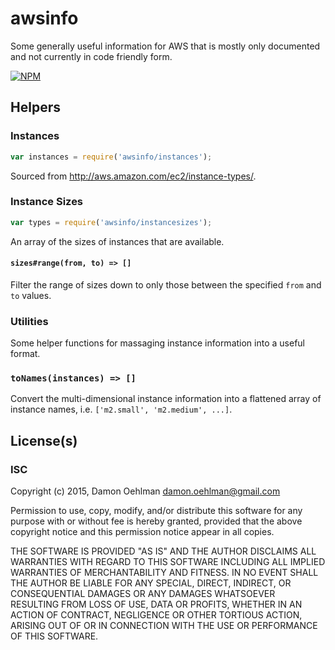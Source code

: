# awsinfo

Some generally useful information for AWS that is mostly only documented and not
currently in code friendly form.


[![NPM](https://nodei.co/npm/awsinfo.png)](https://nodei.co/npm/awsinfo/)



## Helpers

### Instances

```js
var instances = require('awsinfo/instances');
```

Sourced from <http://aws.amazon.com/ec2/instance-types/>.

### Instance Sizes

```js
var types = require('awsinfo/instancesizes');
```

An array of the sizes of instances that are available.

#### `sizes#range(from, to) => []`

Filter the range of sizes down to only those between the specified
`from` and `to` values.

### Utilities

Some helper functions for massaging instance information into a useful format.

### `toNames(instances) => []`

Convert the multi-dimensional instance information into a flattened
array of instance names, i.e. `['m2.small', 'm2.medium', ...]`.

## License(s)

### ISC

Copyright (c) 2015, Damon Oehlman <damon.oehlman@gmail.com>

Permission to use, copy, modify, and/or distribute this software for any
purpose with or without fee is hereby granted, provided that the above
copyright notice and this permission notice appear in all copies.

THE SOFTWARE IS PROVIDED "AS IS" AND THE AUTHOR DISCLAIMS ALL WARRANTIES WITH
REGARD TO THIS SOFTWARE INCLUDING ALL IMPLIED WARRANTIES OF MERCHANTABILITY
AND FITNESS. IN NO EVENT SHALL THE AUTHOR BE LIABLE FOR ANY SPECIAL, DIRECT,
INDIRECT, OR CONSEQUENTIAL DAMAGES OR ANY DAMAGES WHATSOEVER RESULTING FROM
LOSS OF USE, DATA OR PROFITS, WHETHER IN AN ACTION OF CONTRACT, NEGLIGENCE OR
OTHER TORTIOUS ACTION, ARISING OUT OF OR IN CONNECTION WITH THE USE OR
PERFORMANCE OF THIS SOFTWARE.
